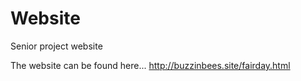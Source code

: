 # Website
Senior project website

The website can be found here...
http://buzzinbees.site/fairday.html

